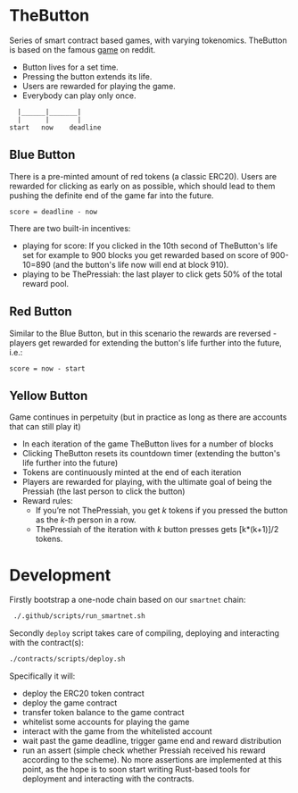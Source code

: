 # TheButton

Series of smart contract based games, with varying tokenomics.
TheButton is based on the famous [game](https://en.wikipedia.org/wiki/The_Button_(Reddit)) on reddit.
- Button lives for a set time.
- Pressing the button extends its life.
- Users are rewarded for playing the game.
- Everybody can play only once.

```
  |______|_______|
  |      |       |
start   now    deadline
```

## Blue Button

There is a pre-minted amount of red tokens (a classic ERC20).
Users are rewarded for clicking as early on as possible, which should lead to them pushing the definite end of the game far into the future.

```
score = deadline - now
```

There are two built-in incentives:
* playing for score: If you clicked in the 10th second of TheButton's life set for example to 900 blocks you get rewarded based on score of 900-10=890 (and the button's life now will end at block 910).
* playing to be ThePressiah: the last player to click gets 50% of the total reward pool.


## Red Button

Similar to the Blue Button, but in this scenario the rewards are reversed - players get rewarded for extending the button's life further into the future, i.e.:

```
score = now - start
```

## Yellow Button

Game continues in perpetuity (but in practice as long as there are accounts that can still play it)
- In each iteration of the game TheButton lives for a number of blocks
- Clicking TheButton resets its countdown timer (extending the button's life further into the future)
- Tokens are continuously minted at the end of each iteration
- Players are rewarded for playing, with the ultimate goal of being the Pressiah (the last person to click the button)
- Reward rules:
  - If you’re not ThePressiah, you get *k* tokens if you pressed the button as the *k-th* person in a row.
  - ThePressiah of the iteration with *k* button presses gets [k*(k+1)]/2 tokens.

# Development

Firstly bootstrap a one-node chain based on our `smartnet` chain:

```bash
 ./.github/scripts/run_smartnet.sh
```

Secondly `deploy` script takes care of compiling, deploying and interacting with the contract(s):

```bash
./contracts/scripts/deploy.sh
```

Specifically it will:
- deploy the ERC20 token contract
- deploy the game contract
- transfer token balance to the game contract
- whitelist some accounts for playing the game
- interact with the game from the whitelisted account
- wait past the game deadline, trigger game end and reward distribution
- run an assert (simple check whether Pressiah received his reward according to the scheme). No more assertions are implemented at this point, as the hope is to soon start writing Rust-based tools for deployment and interacting with the contracts.
